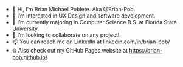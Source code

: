 - 👋 Hi, I’m Brian Michael Poblete. Aka @Brian-Pob.
- 👀 I’m interested in UX Design and software development.
- 🌱 I’m currently majoring in Computer Science B.S. at Florida State University.
- 💞️ I’m looking to collaborate on any project!
- 📫 You can reach me on LinkedIn at linkedin.com/in/brian-pob/
- 🌐 Also check out my GitHub Pages website at https://brian-pob.github.io/

<!---
Brian-Pob/Brian-Pob is a ✨ special ✨ repository because its `README.md` (this file) appears on your GitHub profile.
You can click the Preview link to take a look at your changes.
--->

